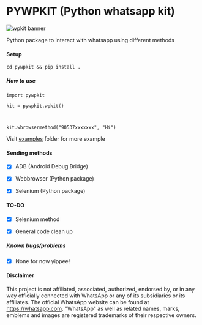 
# PYWPKIT (Python whatsapp kit)

  

![wpkit banner](https://cdn.discordapp.com/attachments/739498862477312001/881784328927969310/unknown.png)

  

Python package to interact with whatsapp using different methods

  

#### Setup

  

    cd pywpkit && pip install .

  

##### How to use

  

    import pywpkit
    
    kit = pywpkit.wpkit()
    
      
    
    kit.wbrowsermethod("90537xxxxxxx", "Hi")

  

Visit [examples](https://github.com/rootkral4/pywpkit/tree/main/examples) folder for more example

  

#### Sending methods

  

- [X] ADB (Android Debug Bridge)
- [X] Webbrowser (Python package)
- [X] Selenium (Python package)
  

#### TO-DO

- [X] Selenium method

- [X] General code clean up


##### Known bugs/problems


-  [X] None for now yippee!


#### Disclaimer

This project is not affiliated, associated, authorized, endorsed by, or in any way officially connected with WhatsApp or any of its subsidiaries or its affiliates. The official WhatsApp website can be found at https://whatsapp.com. "WhatsApp" as well as related names, marks, emblems and images are registered trademarks of their respective owners.